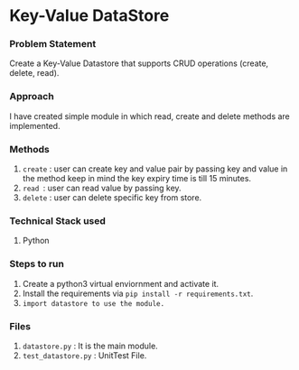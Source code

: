 # Key-Value DataStore

### Problem Statement
Create a Key-Value Datastore that supports CRUD operations (create, delete, read).

### Approach 
I have created simple module in which read, create and delete methods are implemented.

### Methods
1. `create` : user can create key and value pair by passing key and value in the method keep in mind the key expiry time is till 15 minutes.
2. `read `:  user can read value by passing key.
3. `delete` : user can delete specific key from store.

### Technical Stack used
1. Python

### Steps to run
1. Create a python3 virtual enviornment and activate it.
2. Install the requirements via `pip install -r requirements.txt`.
3. `import datastore to use the module.`

### Files
1. `datastore.py` : It is the main module.
2. `test_datastore.py` : UnitTest File.
